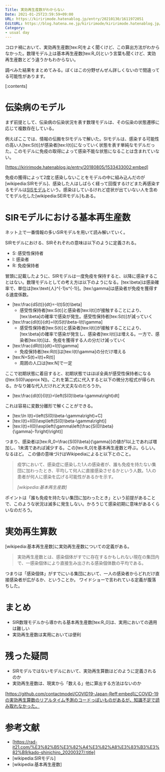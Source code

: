 ```yaml
---
Title: 実効再生産数がわからない
Date: 2021-01-25T23:59:59+09:00
URL: https://kiririmode.hatenablog.jp/entry/20210130/1611972051
EditURL: https://blog.hatena.ne.jp/kiririmode/kiririmode.hatenablog.jp/atom/entry/26006613684861751
Category:
- usual day
---
```


コロナ禍において、実効再生産数[tex:R]をよく聞くけど、この算出方法がわからなかった。数理モデル上は基本再生産数[tex:R_0]という言葉も聞くけど、実効再生産数とどう違うかもわからない。

調べみた結果をまとめてみる。ぼくはこの分野ぜんぜん詳しくないので間違ってる可能性があります。

[:contents]

# 伝染病のモデル

まず前提として、伝染病の伝染状況を表す数理モデルは、その伝染の状態遷移に応じて複数存在している。

例えばここでは、情報の伝搬をSIモデルで解いた。SIモデルは、感染する可能性の高い人[tex:S(t)]が感染者[tex:I(t)]になっていく状態を表す単純なモデルだった。このモデルに免疫の取得によって感染不能な状態になることは含まれていない。

[https://kiririmode.hatenablog.jp/entry/20180805/1533433002:embed]

免疫の獲得によって2度と感染しないことをモデルの中に組み込んだのが[wikipedia:SIRモデル]、感染した人はしばらく経って回復するけどまた再感染するモデルは[SISモデル](https://ja.wikipedia.org/wiki/%E7%96%AB%E5%AD%A6%E3%81%AB%E3%81%8A%E3%81%91%E3%82%8B%E5%8C%BA%E7%94%BB%E3%83%A2%E3%83%87%E3%83%AB#SIS%E3%83%A2%E3%83%87%E3%83%AB)という。感染はしているけれど症状が出ていない人を含めてモデル化した[wikipedia:SEIRモデル]もある。

# SIRモデルにおける基本再生産数

ネット上で一番情報の多いSIRモデルを用いて読み解いていく。

SIRモデルにおける、SIRそれぞれの意味は以下のように定義される。

- S: 感受性保持者
- I: 感染者
- R: 免疫保持者

冒頭に記載したように、SIRモデルは一度免疫を保持すると、以降に感染することはない。数理モデルとしての考え方は以下のようになる。[tex:\beta]は感染確率で、単位は[tex:\text{人}^{-1}s^{-1}]。[tex:\gamma]は感染者が免疫を獲得する速度係数。

- [tex:\frac{dS(t)}{dt}=-I(t)S(t)\beta]
  - 感受性保持者[tex:S(t)]と感染者[tex:I(t)]が接触することにより、[tex:\beta]の確率で感染が発生。感受性保持者[tex:S(t)]が減っていく
- [tex:\frac{dI(t)}{dt}=I(t)S(t)\beta-I(t)\gamma]
  - 感受性保持者[tex:S(t)]と感染者[tex:I(t)]が接触することにより、[tex:\beta]の確率で感染が発生し、感染者[tex:I(t)]は増える。一方で、感染者[tex:I(t)]は、免疫を獲得する人の分だけ減っていく
- [tex:\frac{dR(t)}{dt}=I(t)\gamma]
  - 免疫保持者[tex:R(t)]は[tex:I(t)\gamma]の分だけ増える
- [tex:N=S(t)+I(t)+R(t)]
  - 周囲の人口は[tex:N]で一定

ここで初期状態に着目すると、初期状態ではほぼ全員が感受性保持者になる([tex:S(0)\approx N])。これを第二式に代入すると以下の微分方程式が得られる。かなり雑な代入だけれど大丈夫なのだろうか。

- [tex:\frac{dI(t)}{I(t)}=\left(S(0)\beta-\gamma\right)dt]

これは容易に変数分離形で解くことができる。

- [tex:\ln I(t)=\left(S(0)\beta-\gamma\right)+C]
- [tex:I(t)=I(0)\exp\left(S(0)\beta-\gamma\right)]
- [tex:I(t)=I(0)\exp\left(\gamma\left(\frac{S(0)\beta}{\gamma}-1\right)\right)]

つまり、感染者は[tex:R_0=\frac{S(0)\beta}{\gamma}]の値が1以上であれば増加し、1未満であれば減少する。この[tex:R_0]を基本再生産数と呼ぶ。らしい。なるほど。
この値の意味づけはWikipediaによると以下とのこと。

> 疫学において、感染症に感染した1人の感染者が、誰も免疫を持たない集団に加わったとき、平均して何人に直接感染させるかという人数。1人の患者が何人に感染を広げる可能性があるかを示す。
>
> <cite>[wikipedia:基本再生産数]</cite>

ポイントは「誰も免疫を持たない集団に加わったとき」という前提があることで、このような状況は滅多に発生しない。かろうじて感染初期に意味があるくらいなのだろう。

# 実効再生算数

[wikipedia:基本再生産数]に実効再生産数についての定義がある。

<!-- textlint-disable -->
> 実効再生産数とは、感染個体がすでに存在するかもしれない現在の集団内で、一感染個体により直接生み出される感染個体数の平均である。
<!-- textlint-enable -->

つまりは「感染個体」がすでにいる集団において、一人の感染者からどれだけ直接感染者が広がるか、ということか。
ワイドショーで言われている定義が腹落ちした。

# まとめ

- SIR数理モデルから導かれる基本再生産数[tex:R_0]は、実用においての適用は難しい
- 実効再生産数は実用においては便利

# 残った疑問

- SIRモデルではないモデルにおいて、実効再生算数はどのように定義されるのか
- 実効再生産数は、現実から「数える」他に算出する方法はないのか

[https://github.com/contactmodel/COVID19-Japan-Reff:embed]にCOVID-19の実効再生算数のリアルタイム予測のコードっぽいものがあるが、知識不足で読み取れなかった。
# 参考文献

- [https://rad-it21.com/%E3%82%B5%E3%82%A4%E3%82%A8%E3%83%B3%E3%82%B9/kado-shinichiro_20200327/:title]
- [wikipedia:SIRモデル]
- [wikipedia:基本再生産数]
